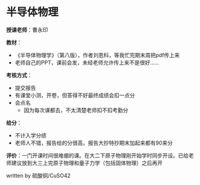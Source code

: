 # 半导体物理

**授课老师**：曹永印

**教材**：
- 《半导体物理学》（第八版），作者刘恩科，等我忙完期末周把pdf传上来
- 老师自己的PPT，课前会发，未经老师允许传上来不是很好……

**考核方式**：
- 提交报告
- 有课堂小测，开卷，但答得不好最终成绩会扣一点分
- 会点名
  - 因为每次课都去，不太清楚老师扣不扣考勤分

**给分**：
- 不计入学分绩
- 老师人不错，报告给的分很高，报告大抄特抄期末加起来都有90来分

**评价**：一门开课时间很难绷的课。在大二下原子物理刚开始学时同步开设。已给老师建议放到大三上完原子物理和量子力学（包括固体物理）之后再开

written by 硫酸铜/CuSO42
